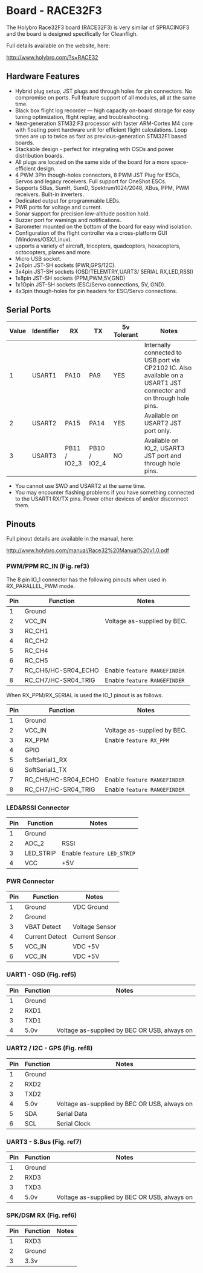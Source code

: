 # Board - RACE32F3

The Holybro Race32F3 board (RACE32F3) is very similar of SPRACINGF3 and the board is designed specifically for Cleanfligh.

Full details available on the website, here:

http://www.holybro.com/?s=RACE32


## Hardware Features

* Hybrid plug setup, JST plugs and through holes for pin connectors. No compromise on ports. Full feature support of all modules, all at the same time.
* Black box flight log recorder — high capacity on-board storage for easy tuning optimization, flight replay, and troubleshooting.
* Next-generation STM32 F3 processor with faster ARM-Cortex M4 core with floating point hardware unit for efficient flight calculations. Loop times are up to twice as fast as previous-generation STM32F1 based boards.
* Stackable design - perfect for integrating with OSDs and power distribution boards.
* All plugs are located on the same side of the board for a more space-efficient design.
* 4 PWM 3Pin though-holes connectors, 8 PWM JST Plug for ESCs, Servos and legacy receivers. Full support for OneShot ESCs.
* Supports SBus, SumH, SumD, Spektrum1024/2048, XBus, PPM, PWM receivers. Built-in inverters.
* Dedicated output for programmable LEDs.
* PWR ports for voltage and current.
* Sonar support for precision low-altitude position hold.
* Buzzer port for wamings and notifications.
* Barometer mounted on the bottom of the board for easy wind isolation.
* Configuration of the flight controller via a cross-platform GUI (Windows/OSX/Linux).
* upports a variety of aircraft, tricopters, quadcopters, hexacopters, octocopters, planes and more.
* Micro USB socket.
* 2x6pin JST-SH sockets (PWR,GPS/12C).
* 3x4pin JST-SH sockets (OSD/TELEMTRY,UART3/ SERIAL RX,LED,RSSI)
* 1x8pin JST-SH sockets (PPM,PWM,5V,GND)
* 1x1Opin JST-SH sockets (ESC/Servo connections, 5V, GND).
* 4x3pin though-holes for pin headers for ESC/Servo connections.

## Serial Ports

| Value | Identifier   | RX           | TX           | 5v Tolerant | Notes                                                                                       |
| ----- | ------------ | ------------ | ------------ | ----------- | ------------------------------------------------------------------------------------------- |
| 1     | USART1       | PA10         | PA9          | YES         | Internally connected to USB port via CP2102 IC.  Also available on a USART1 JST connector and on through hole pins. |
| 2     | USART2       | PA15         | PA14         | YES         | Available on USART2 JST port only. |
| 3     | USART3       | PB11 / IO2_3 | PB10 / IO2_4 | NO          | Available on IO_2, USART3 JST port and through hole pins. |

* You cannot use SWD and USART2 at the same time.
* You may encounter flashing problems if you have something connected to the USART1 RX/TX pins.   Power other devices of and/or disconnect them.

## Pinouts

Full pinout details are available in the manual, here:

http://www.holybro.com/manual/Race32%20Manual%20v1.0.pdf

### PWM/PPM RC_IN (Fig. ref3)

The 8 pin IO_1 connector has the following pinouts when used in RX_PARALLEL_PWM mode.

| Pin | Function            | Notes                                        |
| --- | --------------------| -------------------------------------------- |
| 1   | Ground              |                                              |
| 2   | VCC_IN              | Voltage as-supplied by BEC.                  |
| 3   | RC_CH1              | |
| 4   | RC_CH2              | |
| 5   | RC_CH4              | |
| 6   | RC_CH5              | |
| 7   | RC_CH6/HC-SR04_ECHO | Enable `feature RANGEFINDER`                 |
| 8   | RC_CH7/HC-SR04_TRIG | Enable `feature RANGEFINDER`                 |

When RX_PPM/RX_SERIAL is used the IO_1 pinout is as follows.

| Pin | Function       | Notes                                        |
| --- | -------------- | -------------------------------------------- |
| 1   | Ground         |                                              |
| 2   | VCC_IN         | Voltage as-supplied by BEC.                  |
| 3   | RX_PPM         | Enable `feature RX_PPM`                      |
| 4   | GPIO           |                                              |
| 5   | SoftSerial1_RX |                                              |
| 6   | SoftSerial1_TX |                                              |
| 7   | RC_CH6/HC-SR04_ECHO | Enable `feature RANGEFINDER`            |
| 8   | RC_CH7/HC-SR04_TRIG | Enable `feature RANGEFINDER`            |


### LED&RSSI Connector

| Pin | Function                  | Notes                                        |
| --- | ------------------------- | -------------------------------------------- |
| 1   | Ground                    |                                              |
| 2   | ADC_2                     | RSSI                                         |
| 3   | LED_STRIP                 | Enable `feature LED_STRIP`                   |
| 4   | VCC                       | +5V                                          |

### PWR Connector

| Pin | Function                  | Notes                                        |
| --- | ------------------------- | -------------------------------------------- |
| 1   | Ground                    | VDC Ground                                   |
| 2   | Ground                    |                                              |
| 3   | VBAT Detect               | Voltage Sensor                               |
| 4   | Current Detect            | Current Sensor                               |
| 5   | VCC_IN                    | VDC +5V                                      |
| 6   | VCC_IN                    | VDC +5V                                      |

### UART1 - OSD (Fig. ref5)

| Pin | Function       | Notes                                        |
| --- | -------------- | -------------------------------------------- |
| 1   | Ground         |                                              |
| 2   | RXD1           |                                              |
| 3   | TXD1           |                                              |
| 4   | 5.0v           | Voltage as-supplied by BEC OR USB, always on |

### UART2 / I2C - GPS (Fig. ref8)

| Pin | Function       | Notes                                        |
| --- | -------------- | -------------------------------------------- |
| 1   | Ground         |                                              |
| 2   | RXD2           |                                              |
| 3   | TXD2           |                                              |
| 4   | 5.0v           | Voltage as-supplied by BEC OR USB, always on |
| 5   | SDA            | Serial Data                                  |
| 6   | SCL            | Serial Clock                                 |

### UART3 - S.Bus (Fig. ref7)

| Pin | Function       | Notes                                        |
| --- | -------------- | -------------------------------------------- |
| 1   | Ground         |                                              |
| 2   | RXD3           |                                              |
| 3   | TXD3           |                                              |
| 4   | 5.0v           | Voltage as-supplied by BEC OR USB, always on |

### SPK/DSM RX (Fig. ref6)

| Pin | Function       | Notes                                        |
| --- | -------------- | -------------------------------------------- |
| 1   | RXD3           |                                              |
| 2   | Ground         |                                              |
| 3   | 3.3v           |                                              |
